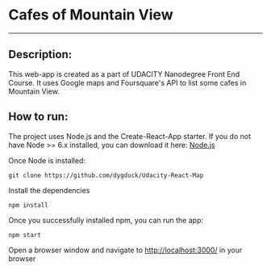 # Cafes of Mountain View
---

## Description:
This web-app is created as a part of UDACITY Nanodegree Front End Course. It uses Google maps and Foursquare's API to list some cafes in Mountain View.

## How to run:
The project uses Node.js and the Create-React-App starter.  If you do not have Node >= 6.x installed, you can download it here: [Node.js](https://nodejs.org/en/)

Once Node is installed:
```
git clone https://github.com/dygduck/Udacity-React-Map
```
Install the dependencies
```
npm install
```
Once you successfully installed npm, you can run the app:
```
npm start
```

Open a browser window and navigate to [http://localhost:3000/](http://localhost:3000/) in your browser
